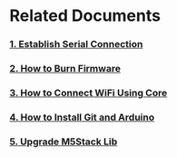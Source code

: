 # Related Documents

### [1. Establish Serial Connection](en/related_documents/establish_serial_connection)

### [2. How to Burn Firmware](en/related_documents/how_to_burn_firmware_en)

### [3. How to Connect WiFi Using Core](en/related_documents/how_to_connect_wifi_using_core)

### [4. How to Install Git and Arduino](en/related_documents/how_to_install_git_and_arduino)

### [5. Upgrade M5Stack Lib](en/related_documents/upgrade_m5stack_lib)
